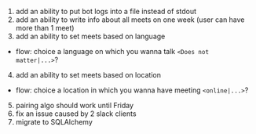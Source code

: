 1. add an ability to put bot logs into a file instead of stdout
2. add an ability to write info about all meets on one week (user can have more than 1 meet)
3. add an ability to set meets based on language
* flow: choice a language on which you wanna talk `<Does not matter|...>`?
4. add an ability to set meets based on location
* flow: choice a location in which you wanna have meeting `<online|...>`?
5. pairing algo should work until Friday
6. fix an issue caused by 2 slack clients
7. migrate to SQLAlchemy
